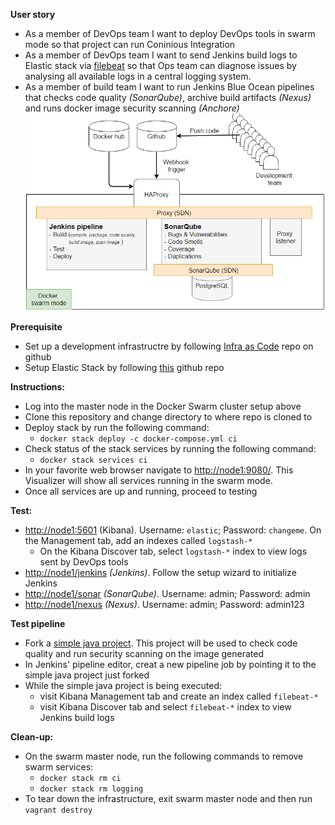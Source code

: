 **User story**
* As a member of DevOps team I want to deploy DevOps tools in swarm mode so that project can run Coninious Integration
*  As a member of DevOps team I want to send Jenkins build logs to Elastic stack via [filebeat](https://www.elastic.co/guide/en/beats/filebeat/current/filebeat-overview.html) so that Ops team can diagnose issues by analysing all available logs in a central logging system.
* As a member of build team I want to run Jenkins Blue Ocean pipelines that checks code quality _(SonarQube)_, archive build artifacts _(Nexus)_ and runs docker image security scanning _(Anchore)_
![alt text](pics/logical.PNG "Swam cluster")

**Prerequisite**
* Set up a development infrastructre by following [Infra as Code](https://github.com/shazChaudhry/infra) repo on github
* Setup Elastic Stack by following [this](https://github.com/shazChaudhry/logging) github repo

**Instructions:**
* Log into the master node in the Docker Swarm cluster setup above
* Clone this repository and change directory to where repo is cloned to
* Deploy stack by run the following command:
  * `docker stack deploy -c docker-compose.yml ci`
* Check status of the stack services by running the following command:
  *   `docker stack services ci`
* In your favorite web browser navigate to <a href="http://node1:9080/">http://node1:9080/</a>. This Visualizer will show all services running in the swarm mode.
* Once all services are up and running, proceed to testing

**Test:**
* <a href="http://node1:5601">http://node1:5601</a> (Kibana). Username: `elastic`; Password: `changeme`. On the Management tab, add an indexes called `logstash-*`
  * On the Kibana Discover tab, select `logstash-*` index to view logs sent by DevOps tools
* <a href="http://node1/jenkins"/>http://node1/jenkins</a> _(Jenkins)_. Follow the setup wizard to initialize Jenkins
* <a href="http://node1/sonar"/>http://node1/sonar</a> _(SonarQube)_. Username: admin; Password: admin
* <a href="http://node1/nexus"/>http://node1/nexus</a> _(Nexus)_. Username: admin; Password: admin123

**Test pipeline**
* Fork a [simple java project](https://github.com/shazChaudhry/java.git). This project will be used to check code quality and run security scanning on the image generated
* In Jenkins' pipeline editor, creat a new pipeline job by pointing it to the simple java project just forked
* While the simple java project is being executed:
  * visit Kibana Management tab and create an index called `filebeat-*`
  * visit Kibana Discover tab and select `filebeat-*` index to view Jenkins build logs

**Clean-up:**
* On the swarm master node, run the following commands to remove swarm services:
  * `docker stack rm ci`
  * `docker stack rm logging`
*	To tear down the infrastructure, exit swarm master node and then run `vagrant destroy`
